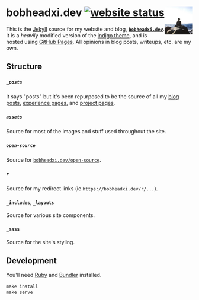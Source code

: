 # bobheadxi.dev [![website status](https://img.shields.io/website/https/bobheadxi.dev.svg?down_color=lightgrey&down_message=offline&label=website&up_message=online)](https://bobheadxi.dev) <img align="right" width=76 src="/assets/images/profile.jpg"/>

This is the [Jekyll](https://jekyllrb.com/) source for my website and blog, [**`bobheadxi.dev`**](https://bobheadxi.dev).
It is a *heavily* modified version of the [indigo theme](https://github.com/sergiokopplin/indigo),
and is hosted using [GitHub Pages](https://pages.github.com/). All opinions in blog posts, writeups, etc. are my own.

## Structure

##### `_posts`

It says "posts" but it's been repurposed to be the source of all my [blog posts](https://bobheadxi.dev/blog),
[experience pages](https://bobheadxi.dev), and [project pages](https://bobheadxi.dev/open-source).

##### `assets`

Source for most of the images and stuff used throughout the site.

##### `open-source`

Source for [`bobheadxi.dev/open-source`](https://bobheadxi.dev/open-source).

##### `r`

Source for my redirect links (ie `https://bobheadxi.dev/r/...`).

#### `_includes`, `_layouts`

Source for various site components.

#### `_sass`

Source for the site's styling.

## Development

You'll need [Ruby](https://www.ruby-lang.org/en/documentation/installation/) and [Bundler](https://bundler.io/) installed.

```
make install
make serve
```

